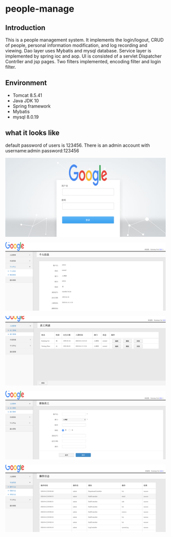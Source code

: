 # people-manage

## Introduction
  This is a people management system. It implements the login/logout, CRUD of people, personal information modification, and log recording and viewing.
  Dao layer uses Mybatis and mysql database. Service layer is implemented by spring ioc and aop. UI is consisted of a servlet Dispatcher Contrller and jsp pages.
  Two filters implemented, encoding filter and login filter.

## Environment
  * Tomcat 8.5.41
  * Java JDK 10
  * Spring framework
  * Mybatis
  * mysql 8.0.19

## what it looks like

default password of users is 123456. There is an admin account with username:admin password:123456
  
![login](https://github.com/KaimingCui/people-manage/blob/master/1.png)  

![personal info](https://github.com/KaimingCui/people-manage/blob/master/2.png)  

![people manage](https://github.com/KaimingCui/people-manage/blob/master/3.png)  

![add people](https://github.com/KaimingCui/people-manage/blob/master/4.png) 

![log](https://github.com/KaimingCui/people-manage/blob/master/5.png)
